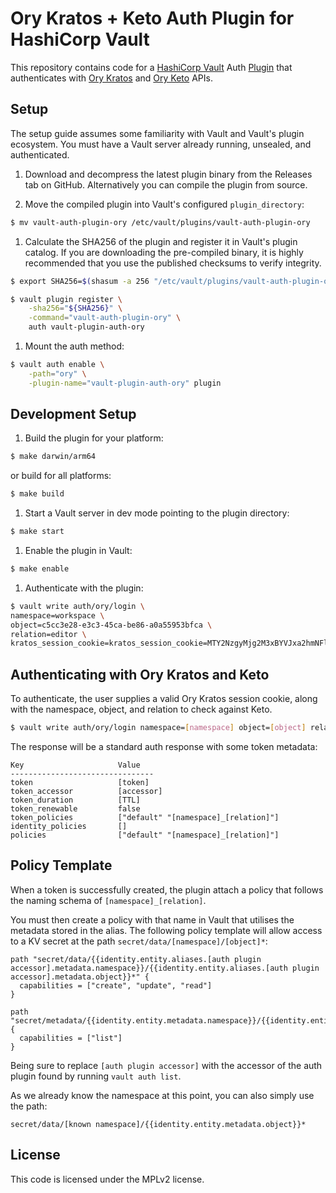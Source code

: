 # Ory Kratos + Keto Auth Plugin for HashiCorp Vault

This repository contains code for a [HashiCorp Vault](https://github.com/hashicorp/vault) Auth [Plugin](https://developer.hashicorp.com/vault/docs/plugins) that authenticates with [Ory Kratos](https://github.com/ory/kratos) and [Ory Keto](https://github.com/ory/keto) APIs.

## Setup

The setup guide assumes some familiarity with Vault and Vault's plugin
ecosystem. You must have a Vault server already running, unsealed, and
authenticated.

1. Download and decompress the latest plugin binary from the Releases tab on
GitHub. Alternatively you can compile the plugin from source.

1. Move the compiled plugin into Vault's configured `plugin_directory`:

  ```sh
  $ mv vault-auth-plugin-ory /etc/vault/plugins/vault-auth-plugin-ory
  ```

1. Calculate the SHA256 of the plugin and register it in Vault's plugin catalog.
If you are downloading the pre-compiled binary, it is highly recommended that
you use the published checksums to verify integrity.

  ```sh
  $ export SHA256=$(shasum -a 256 "/etc/vault/plugins/vault-auth-plugin-ory" | cut -d' ' -f1)

  $ vault plugin register \
      -sha256="${SHA256}" \
      -command="vault-auth-plugin-ory" \
      auth vault-plugin-auth-ory
  ```

1. Mount the auth method:

  ```sh
  $ vault auth enable \
      -path="ory" \
      -plugin-name="vault-plugin-auth-ory" plugin
  ```

## Development Setup

1. Build the plugin for your platform:

  ```sh
  $ make darwin/arm64
  ```

  or build for all platforms:

  ```sh
  $ make build
  ```

1. Start a Vault server in dev mode pointing to the plugin directory:

  ```sh
  $ make start
  ```

1. Enable the plugin in Vault:

  ```sh
  $ make enable
  ```

1. Authenticate with the plugin:

  ```sh
  $ vault write auth/ory/login \
namespace=workspace \
object=c5cc3e28-e3c3-45ca-be86-a0a55953bfca \
relation=editor \
kratos_session_cookie=kratos_session_cookie=MTY2NzgyMjg2M3xBYVJxa2hmNFlOOFAyZnc3U3VidnZKd1A0VmdyWFgyU3ozbUNvRG4zeC1oNU1DS3Z6dkc1ODllTHdua0s5aFdpcW1ZZ0pveVNBVVM3ZXBIRWdQdlJGWXN0aS1iVU5tenVFbUw1WE1QNDRVcms5eWZZRk52R3dOdTJKLVcxYVlFWFU4ajNFUmc0bnc9PXyq29KzMQjNDdZLeJAuNLUBeU1g1-iD7l31nahltn4mZg==
  ```

## Authenticating with Ory Kratos and Keto

To authenticate, the user supplies a valid Ory Kratos session cookie, along with the namespace,
object, and relation to check against Keto.

```sh
$ vault write auth/ory/login namespace=[namespace] object=[object] relation=[relation] kratos_session_cookie=[full kratos_session_cookie=[...] string]
```

The response will be a standard auth response with some token metadata:

```text
Key                     Value
--------------------------------
token                   [token]
token_accessor          [accessor]
token_duration          [TTL]
token_renewable         false
token_policies          ["default" "[namespace]_[relation]"]
identity_policies       []
policies                ["default" "[namespace]_[relation]"]
```

## Policy Template

When a token is successfully created, the plugin attach a policy that follows the naming schema of `[namespace]_[relation]`.

You must then create a policy with that name in Vault that utilises the metadata stored in the alias. The following policy template will allow access to a KV secret at the path `secret/data/[namespace]/[object]*`:

```hcl
path "secret/data/{{identity.entity.aliases.[auth plugin accessor].metadata.namespace}}/{{identity.entity.aliases.[auth plugin accessor].metadata.object}}*" {
  capabilities = ["create", "update", "read"]
}

path "secret/metadata/{{identity.entity.metadata.namespace}}/{{identity.entity.metadata.object}}*" {
  capabilities = ["list"]
}
```

Being sure to replace `[auth plugin accessor]` with the accessor of the auth plugin found by running `vault auth list`.

As we already know the namespace at this point, you can also simply use the path:

`secret/data/[known namespace]/{{identity.entity.metadata.object}}*`

## License

This code is licensed under the MPLv2 license.
